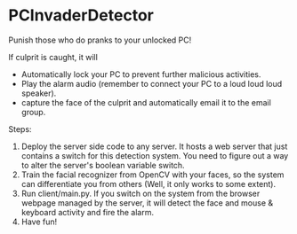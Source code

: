 # PCInvaderDetector
Punish those who do pranks to your unlocked PC!

If culprit is caught, it will
- Automatically lock your PC to prevent further malicious activities.
- Play the alarm audio (remember to connect your PC to a loud loud loud speaker).
- capture the face of the culprit and automatically email it to the email group.

Steps:
1. Deploy the server side code to any server. It hosts a web server that just contains a switch for this detection system. You need to figure out a way to alter the server's boolean variable switch.
2. Train the facial recognizer from OpenCV with your faces, so the system can differentiate you from others (Well, it only works to some extent).
3. Run client/main.py. If you switch on the system from the browser webpage managed by the server, it will detect the face and mouse & keyboard activity and fire the alarm.
4. Have fun!

